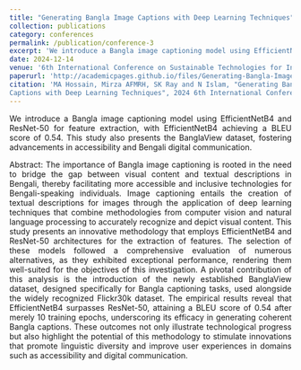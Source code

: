 ```yaml
---
title: "Generating Bangla Image Captions with Deep Learning Techniques"
collection: publications
category: conferences
permalink: /publication/conference-3
excerpt: 'We introduce a Bangla image captioning model using EfficientNetB4 and ResNet-50 for feature extraction, with EfficientNetB4 achieving a BLEU score of 0.54. This study also presents the BanglaView dataset, fostering advancements in accessibility and Bengali digital communication.'
date: 2024-12-14
venue: '6th International Conference on Sustainable Technologies for Industry 5.0 (STI), Dhaka, Bangladesh'
paperurl: 'http://academicpages.github.io/files/Generating-Bangla-Image-Captions.pdf'
citation: 'MA Hossain, Mirza AFMRH, SK Ray and N Islam, "Generating Bangla Image
Captions with Deep Learning Techniques", 2024 6th International Conference on Sustainable Technologies for Industry 5.0 (STI), Dhaka, Bangladesh.'
---
```


<div align="justify"> 
We introduce a Bangla image captioning model using EfficientNetB4 and ResNet-50 for feature extraction, with EfficientNetB4 achieving a BLEU score of 0.54. This study also presents the BanglaView dataset, fostering advancements in accessibility and Bengali digital communication.

Abstract: The importance of Bangla image captioning is rooted in the need to bridge the gap between visual content and textual descriptions in Bengali, thereby facilitating more accessible and inclusive technologies for Bengali-speaking individuals. Image captioning entails the creation of textual descriptions for images through the application of deep learning techniques that combine methodologies from computer vision and natural language processing to accurately recognize and depict visual content. This study presents an innovative methodology that employs EfficientNetB4 and ResNet-50 architectures for the extraction of features. The selection of these models followed a comprehensive evaluation of numerous alternatives, as they exhibited exceptional performance, rendering them well-suited for the objectives of this investigation. A pivotal contribution of this analysis is the introduction of the newly established BanglaView dataset, designed specifically for Bangla captioning tasks, used alongside the widely recognized Flickr30k dataset. The empirical results reveal that EfficientNetB4 surpasses ResNet-50, attaining a BLEU score of 0.54 after merely 10 training epochs, underscoring its efficacy in generating coherent Bangla captions. These outcomes not only illustrate technological progress but also highlight the potential of this methodology to stimulate innovations that promote linguistic diversity and improve user experiences in domains such as accessibility and digital communication.
</div>
